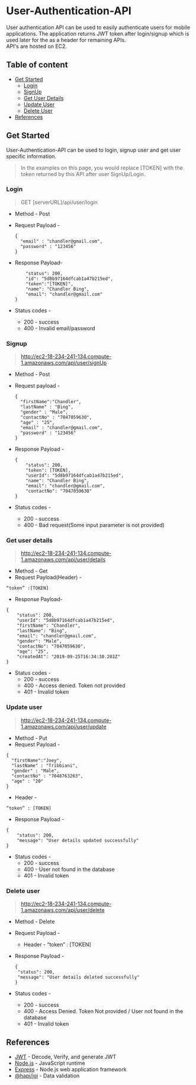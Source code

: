 # User-Authentication-API

User authentication API can be used to easily authenticate users for mobile applications. The application returns JWT token after login/signup which is used later for the as a header for remaining APIs.\
API's are hosted on EC2.

## Table of content
* [Get Started](#get-started)
    * [Login](#login)
    * [SignUp](#signup)
    * [Get User Details](#get-user-details)
    * [Update User](#update-user)
    * [Delete User](#delete-user)
* [References](#references)

## Get Started
User-Authentication-API can be used to login, signup user and get user specific information.
> In the examples on this page, you would replace [TOKEN] with the token returned by this API after user SignUp/Login.
### Login 
> GET [serverURL]/api/user/login
* Method - Post 
* Request Payload - 
   ```
   {
     "email" : "chandler@gmail.com",
     "password" : "123456"
   }
   ```
* Response Payload- 
   ```{
       "status": 200,
       "id": "5d8b97164dfcab1a47b215ed",
       "token":"[TOKEN]",
       "name": "Chandler Bing",
       "email": "chandler@gmail.com"
   }
   ```

* Status codes -
   * 200 - success
   * 400 - Invalid email/password


### Signup 
> http://ec2-18-234-241-134.compute-1.amazonaws.com/api/user/signUp
* Method - Post
* Request payload - 
   ```
   {
     "firstName":"Chandler",
     "lastName" : "Bing",
     "gender" : "Male",
     "contactNo" : "7047059630",
     "age" : "25",
     "email" : "chandler@gmail.com",
     "password" : "123456"
   }
   ```
* Response Payload -
   ```
   {
       "status": 200,
       "token": [TOKEN],
       "userId": "5d8b97164dfcab1a47b215ed",
       "name": "Chandler Bing",
       "email": "chandler@gmail.com",
       "contactNo": "7047059630"
   }
   ```
   
* Status codes -
   * 200 - success
   * 400 - Bad request(Some input parameter is not provided)


### Get user details 
> http://ec2-18-234-241-134.compute-1.amazonaws.com/api/user/details
* Method - Get
* Request Payload(Header) -
```
“token” :[TOKEN]
```
* Response Payload- 
```
{
    "status": 200,
    "userId": "5d8b97164dfcab1a47b215ed",
    "firstName": "Chandler",
    "lastName": "Bing",
    "email": "chandler@gmail.com",
    "gender": "Male",
    "contactNo": "7047059630",
    "age": "25",
    "createdAt": "2019-09-25T16:34:30.203Z"
}
```

* Status codes - 
   * 200 - success
   * 400 - Access denied. Token not provided
   * 401 - Invalid token

### Update user
> http://ec2-18-234-241-134.compute-1.amazonaws.com/api/user/update
* Method - Put
* Request Payload -
```
{
  "firstName":"Joey",
  "lastName" : "Tribbiani",
  "gender" : "Male",
  "contactNo" : "7048763263",
  "age" : "20"
}
```

   * Header - 
   ```
   “token” : [TOKEN]
   ```
   
* Response Payload - 
```
{
    "status": 200,
    "message": "User details updated successfully"
}
```

* Status codes - 
   * 200 - success
   * 400 - User not found in the database
   * 401 - Invalid token

### Delete user
> http://ec2-18-234-241-134.compute-1.amazonaws.com/api/user/delete
* Method - Delete

* Request Payload -

   * Header - “token” : [TOKEN]

* Response Payload - 
   ```
   {
    "status": 200,
    "message": "User details deleted successfully"
   }
   ```
* Status codes - 
   * 200 - success
   * 400 - Access Denied. Token Not provided / User not found in the database
   * 401 - Invalid token

## References
- [JWT](https://jwt.io) - Decode, Verify, and generate JWT
- [Node.js](https://nodejs.org/en/) - JavaScript runtime
- [Express](https://expressjs.com) - Node.js web application framework
- [@hapi/joi](https://www.npmjs.com/package/@hapi/joi) - Data validation
